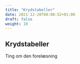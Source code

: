 ```yaml
---
title: "Krydstabeller"
date: 2021-12-20T08:08:52+01:00
draft: false
weight: 10
---
```


## Krydstabeller


Ting om den forelæsning